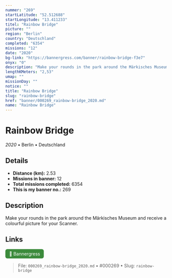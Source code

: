 ```yaml
---
nummer: "269"
startLatitude: "52.512688"
startLongitude: "13.411233"
titel: "Rainbow Bridge"
picture: ""
region: "Berlin"
country: "Deutschland"
completed: "6354"
missions: "12"
date: "2020"
bg-link: "https://bannergress.com/banner/rainbow-bridge-f3e7"
onyx: "0"
description: "Make your rounds in the park around the Märkisches Museum and receive a colourful picture for your Scanner."
lengthKMeters: "2,53"
umap: ""
missionDay: ""
notice: ""
title: "Rainbow Bridge"
slug: "rainbow-bridge"
href: "banner/000269_rainbow-bridge_2020.md"
name: "Rainbow Bridge"
---
```

# Rainbow Bridge

*2020* • Berlin • Deutschland





## Details
- **Distance (km):** 2.53
- **Missions in banner:** 12
- **Total missions completed:** 6354
- **This is my banner no.:** 269



## Description
Make your rounds in the park around the Märkisches Museum and receive a colourful picture for your Scanner.



## Links
<a href="https://bannergress.com/banner/rainbow-bridge-f3e7" target="_blank" style="display:inline-block;margin-right:8px;padding:6px 12px;background:#3c8b3c;color:#fff;text-decoration:none;border-radius:6px;">🔗 Bannergress</a>



> File: `000269_rainbow-bridge_2020.md` • #000269 • Slug: `rainbow-bridge`
